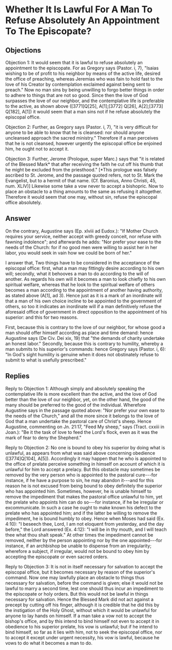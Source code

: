 # Whether It Is Lawful For A Man To Refuse Absolutely An Appointment To The Episcopate?

## Objections

Objection 1: It would seem that it is lawful to refuse absolutely an appointment to the episcopate. For as Gregory says (Pastor. i, 7), "Isaias wishing to be of profit to his neighbor by means of the active life, desired the office of preaching, whereas Jeremias who was fain to hold fast to the love of his Creator by contemplation exclaimed against being sent to preach." Now no man sins by being unwilling to forgo better things in order to adhere to things that are not so good. Since then the love of God surpasses the love of our neighbor, and the contemplative life is preferable to the active, as shown above ([3771]Q[25], A[1];[3772] Q[26], A[2];[3773] Q[182], A[1]) it would seem that a man sins not if he refuse absolutely the episcopal office.

Objection 2: Further, as Gregory says (Pastor. i, 7), "it is very difficult for anyone to be able to know that he is cleansed: nor should anyone uncleansed approach the sacred ministry." Therefore if a man perceives that he is not cleansed, however urgently the episcopal office be enjoined him, he ought not to accept it.

Objection 3: Further, Jerome (Prologue, super Marc.) says that "it is related of the Blessed Mark* that after receiving the faith he cut off his thumb that he might be excluded from the priesthood." [*This prologue was falsely ascribed to St. Jerome, and the passage quoted refers, not to St. Mark the Evangelist, but to a hermit of that name. (Cf. Baronius, Anno Christi, 45, num. XLIV)] Likewise some take a vow never to accept a bishopric. Now to place an obstacle to a thing amounts to the same as refusing it altogether. Therefore it would seem that one may, without sin, refuse the episcopal office absolutely.

## Answer

On the contrary, Augustine says (Ep. xlviii ad Eudox.): "If Mother Church requires your service, neither accept with greedy conceit, nor refuse with fawning indolence"; and afterwards he adds: "Nor prefer your ease to the needs of the Church: for if no good men were willing to assist her in her labor, you would seek in vain how we could be born of her."

I answer that, Two things have to be considered in the acceptance of the episcopal office: first, what a man may fittingly desire according to his own will; secondly, what it behooves a man to do according to the will of another. As regards his own will it becomes a man to look chiefly to his own spiritual welfare, whereas that he look to the spiritual welfare of others becomes a man according to the appointment of another having authority, as stated above (A[1], ad 3). Hence just as it is a mark of an inordinate will that a man of his own choice incline to be appointed to the government of others, so too it indicates an inordinate will if a man definitively refuse the aforesaid office of government in direct opposition to the appointment of his superior: and this for two reasons.

First, because this is contrary to the love of our neighbor, for whose good a man should offer himself according as place and time demand: hence Augustine says (De Civ. Dei xix, 19) that "the demands of charity undertake an honest labor." Secondly, because this is contrary to humility, whereby a man submits to his superior's commands: hence Gregory says (Pastor. i, 6): "In God's sight humility is genuine when it does not obstinately refuse to submit to what is usefully prescribed."

## Replies

Reply to Objection 1: Although simply and absolutely speaking the contemplative life is more excellent than the active, and the love of God better than the love of our neighbor, yet, on the other hand, the good of the many should be preferred to the good of the individual. Wherefore Augustine says in the passage quoted above: "Nor prefer your own ease to the needs of the Church," and all the more since it belongs to the love of God that a man undertake the pastoral care of Christ's sheep. Hence Augustine, commenting on Jn. 21:17, "Feed My sheep," says (Tract. cxxiii in Joan.): "Be it the task of love to feed the Lord's flock, even as it was the mark of fear to deny the Shepherd."

Reply to Objection 2: No one is bound to obey his superior by doing what is unlawful, as appears from what was said above concerning obedience ([3774]Q[104], A[5]). Accordingly it may happen that he who is appointed to the office of prelate perceive something in himself on account of which it is unlawful for him to accept a prelacy. But this obstacle may sometimes be removed by the very person who is appointed to the pastoral cure---for instance, if he have a purpose to sin, he may abandon it---and for this reason he is not excused from being bound to obey definitely the superior who has appointed him. Sometimes, however, he is unable himself to remove the impediment that makes the pastoral office unlawful to him, yet the prelate who appoints him can do so---for instance, if he be irregular or excommunicate. In such a case he ought to make known his defect to the prelate who has appointed him; and if the latter be willing to remove the impediment, he is bound humbly to obey. Hence when Moses had said (Ex. 4:10): "I beseech thee, Lord, I am not eloquent from yesterday, and the day before," the Lord answered (Ex. 4:12): "I will be in thy mouth, and I will teach thee what thou shalt speak." At other times the impediment cannot be removed, neither by the person appointing nor by the one appointed---for instance, if an archbishop be unable to dispense from an irregularity; wherefore a subject, if irregular, would not be bound to obey him by accepting the episcopate or even sacred orders.

Reply to Objection 3: It is not in itself necessary for salvation to accept the episcopal office, but it becomes necessary by reason of the superior's command. Now one may lawfully place an obstacle to things thus necessary for salvation, before the command is given; else it would not be lawful to marry a second time, lest one should thus incur an impediment to the episcopate or holy orders. But this would not be lawful in things necessary for salvation. Hence the Blessed Mark did not act against a precept by cutting off his finger, although it is credible that he did this by the instigation of the Holy Ghost, without which it would be unlawful for anyone to lay hands on himself. If a man take a vow not to accept the bishop's office, and by this intend to bind himself not even to accept it in obedience to his superior prelate, his vow is unlawful; but if he intend to bind himself, so far as it lies with him, not to seek the episcopal office, nor to accept it except under urgent necessity, his vow is lawful, because he vows to do what it becomes a man to do.